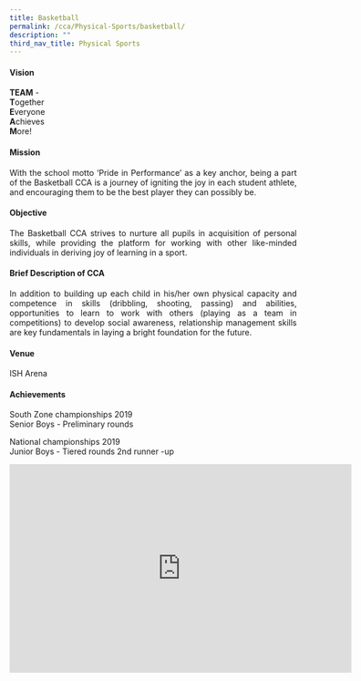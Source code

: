 ```yaml
---
title: Basketball
permalink: /cca/Physical-Sports/basketball/
description: ""
third_nav_title: Physical Sports
---
```

<h4>Vision</h4>

**TEAM** -  
**T**ogether  
**E**veryone  
**A**chieves  
**M**ore!  

<h4>Mission</h4>
<p style="text-align:justify">With the school motto ‘Pride in Performance’ as a key anchor, being a part of the Basketball CCA is a journey of igniting the joy in each student athlete, and encouraging them to be the best player they can possibly be.</p>
<h4>Objective</h4>
<p style="text-align:justify">The Basketball CCA strives to nurture all pupils in acquisition of personal skills, while providing the platform for working with other like-minded individuals in deriving joy of learning in a sport.</p>
<h4>Brief Description of CCA</h4>
<p style="text-align:justify">In addition to building up each child in his/her own physical capacity and competence in skills (dribbling, shooting, passing) and abilities, opportunities to learn to work with others (playing as a team in competitions) to develop social awareness, relationship management skills are key fundamentals in laying a bright foundation for the future.</p>
<h4>Venue</h4>
<p style="text-align:justify">ISH Arena</p>
<h4>Achievements</h4>
<p style="text-align:justify">South Zone championships 2019<br>Senior Boys - Preliminary rounds</p>
<p style="text-align:justify">National championships 2019 <br>Junior Boys - Tiered rounds 2nd runner -up</p>

<center><iframe allowfullscreen="true" height="366" width="600" frameborder="0" src="https://docs.google.com/presentation/d/e/2PACX-1vTlUhMpHD6oap0WYMrjkZcKejIS9ExiJXb33IdFG1cWpf95V89p2cZww0xzaIbvcoZPjr51RgU4wA7T/embed?start=false&amp;loop=false&amp;delayms=3000"></iframe></center>